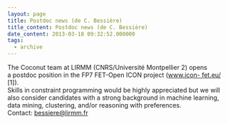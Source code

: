```yaml
---
layout: page
title: Postdoc news (de C. Bessière)
title_content: Postdoc news (de C. Bessière)
date_content: 2013-03-18 09:32:52.000000
tags:
  - archive
---
```

The Coconut team at LIRMM (CNRS/Université Montpellier 2) opens  
a postdoc position in the FP7 FET-Open ICON project ([www.icon-
fet.eu/](http://www.icon-fet.eu/) [1]).  
Skills in constraint programming would be highly appreciated but we will  
also consider candidates with a strong background in machine learning,  
data mining, clustering, and/or reasoning with preferences.  
Contact: [bessiere@lirmm.fr](mailto:bessiere@lirmm.fr)  

